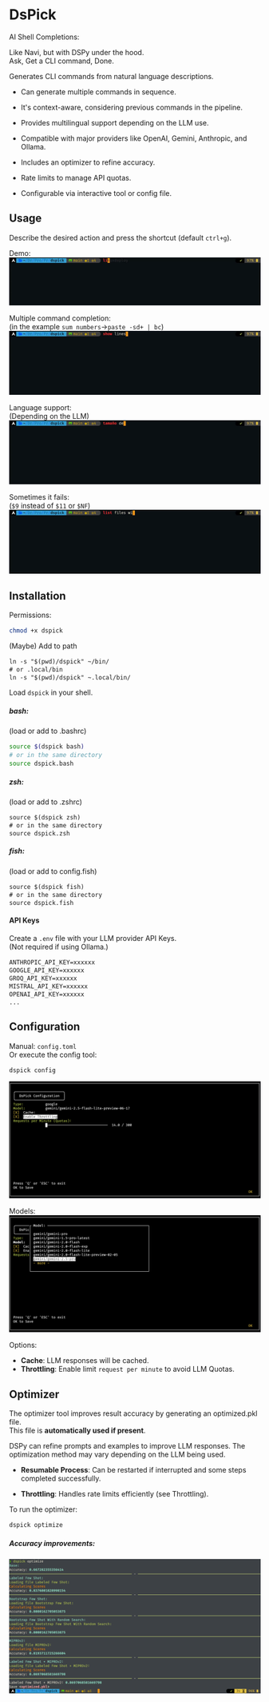 # DsPick

AI Shell Completions:

Like Navi, but with DSPy under the hood.\
Ask, Get a CLI command, Done.

Generates CLI commands from natural language descriptions.

- Can generate multiple commands in sequence.

- It's context-aware, considering previous commands in the pipeline.

- Provides multilingual support depending on the LLM use.

- Compatible with major providers like OpenAI, Gemini, Anthropic, and Ollama.

- Includes an optimizer to refine accuracy.

- Rate limits to manage API quotas.

- Configurable via interactive tool or config file.


## Usage

Describe the desired action and press the shortcut (default `ctrl+g`).

Demo:
![demo](screens/demo.apng)

Multiple command completion:\
(in the example `sum numbers`→`paste -sd+ | bc`)
![multiple](screens/multiple.apng)

Language support:\
(Depending on the LLM)
![language](screens/language.apng)

Sometimes it fails:\
(`$9` instead of `$11` or `$NF`)
![fail](screens/not_perfect.apng)

## Installation

Permissions:
```bash
chmod +x dspick
```

(Maybe) Add to path
```
ln -s "$(pwd)/dspick" ~/bin/
# or .local/bin
ln -s "$(pwd)/dspick" ~.local/bin/
```


Load `dspick` in your shell.

##### bash:
(load or add to .bashrc)
```bash
source $(dspick bash)
# or in the same directory
source dspick.bash
```

##### zsh:
(load or add to .zshrc)
```shell
source $(dspick zsh)
# or in the same directory
source dspick.zsh
```

##### fish:
(load or add to config.fish)
```shell
source $(dspick fish)
# or in the same directory
source dspick.fish
```

#### API Keys

Create a `.env` file with your LLM provider API Keys.\
(Not required if using Ollama.)

```
ANTHROPIC_API_KEY=xxxxxx
GOOGLE_API_KEY=xxxxxx
GROQ_API_KEY=xxxxxx
MISTRAL_API_KEY=xxxxxx
OPENAI_API_KEY=xxxxxx
...
```

## Configuration

Manual: `config.toml`\
Or execute the config tool:

```bash
dspick config
```
![config](screens/config.png)

Models:
![models](screens/models.png)

Options:

- **Cache**: LLM responses will be cached.
- **Throttling**: Enable limit `request per minute` to avoid LLM Quotas.

## Optimizer

The optimizer tool improves result accuracy by generating an optimized.pkl file.\
This file is **automatically used if present**.

DSPy can refine prompts and examples to improve LLM responses. The optimization method may vary depending on the LLM being used.

- **Resumable Process**:  Can be restarted if interrupted and some steps completed successfully.

- **Throttling**: Handles rate limits efficiently (see Throttling).


To run the optimizer:
```bash
dspick optimize
```


##### Accuracy improvements:
![models](screens/optimizer.png)
